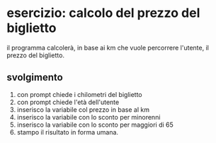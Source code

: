 esercizio: calcolo del prezzo del biglietto
===
il programma calcolerà, in base ai km che vuole percorrere l'utente, il prezzo del biglietto.
## svolgimento

1. con prompt chiede i chilometri del biglietto
2. con prompt chiede l'età dell'utente
3. inserisco la variabile col prezzo in base al km
4. inserisco la variabile con lo sconto per minorenni
5. inserisco la variabile con lo sconto per maggiori di 65
6. stampo il risultato in forma umana.